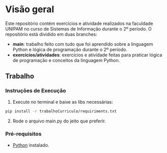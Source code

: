 # Visão geral

Este repositório contém exercícios e atividade realizados na faculdade UNIPAM no curso de Sistemas de Informação durante o 2º período.
O repositório está dividido em duas branches:

- **main**: trabalho feito com tudo que foi aprendido sobre a linguagem Python e lógica de programação durante o 2º período.
- **exercicios/atividades**: exercícios e atividade feitas para praticar lógica de programação e conceitos da linguagem Python.

## Trabalho

### Instruções de Execução

1. Execute no terminal e baixe as libs necessárias:

```bash
pip install -r trabalhoCurriculo/requiriments.txt
```

2. Rode o arquivo main.py do jeito que preferir.

### Pré-requisitos

- [Python](https://www.python.org/downloads/) instalado.
